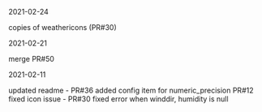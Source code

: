 2021-02-24

copies of weathericons (PR#30)

2021-02-21

merge PR#50

2021-02-11

updated readme - PR#36
added config item for numeric_precision  PR#12
fixed icon issue - PR#30
fixed error when winddir, humidity is null

